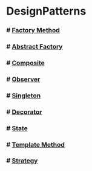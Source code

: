# DesignPatterns

### # [Factory Method](https://github.com/AbdullahHinnawi/DesignPatterns/tree/master/FactoryMethod)
### # [Abstract Factory](https://github.com/AbdullahHinnawi/DesignPatterns/tree/master/AbstractFactory)
### # [Composite](https://github.com/AbdullahHinnawi/DesignPatterns/tree/master/Composite)
### # [Observer](https://github.com/AbdullahHinnawi/DesignPatterns/tree/master/Observer)
### # [Singleton](https://github.com/AbdullahHinnawi/DesignPatterns/tree/master/Singleton)
### # [Decorator](https://github.com/AbdullahHinnawi/DesignPatterns/tree/master/Decorator)
### # [State](https://github.com/AbdullahHinnawi/DesignPatterns/tree/master/State)
### # [Template Method](https://github.com/AbdullahHinnawi/DesignPatterns/tree/master/TemplateMethod)
### # [Strategy](https://github.com/AbdullahHinnawi/DesignPatterns/tree/master/Strategy)

